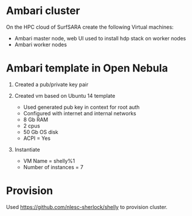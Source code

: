 # Ambari cluster

On the HPC cloud of SurfSARA create the following Virtual machines:

* Ambari master node, web UI used to install hdp stack on worker nodes
* Ambari worker nodes

# Ambari template in Open Nebula

1. Created a pub/private key pair
2. Created vm based on Ubuntu 14 template

    * Used generated pub key in context for root auth
    * Configured with internet and internal networks
    * 8 Gb RAM
    * 2 cpus
    * 50 Gb OS disk
    * ACPI = Yes

3. Instantiate

    * VM Name = shelly%1
    * Number of instances = 7

# Provision

Used https://github.com/nlesc-sherlock/shelly to provision cluster.
